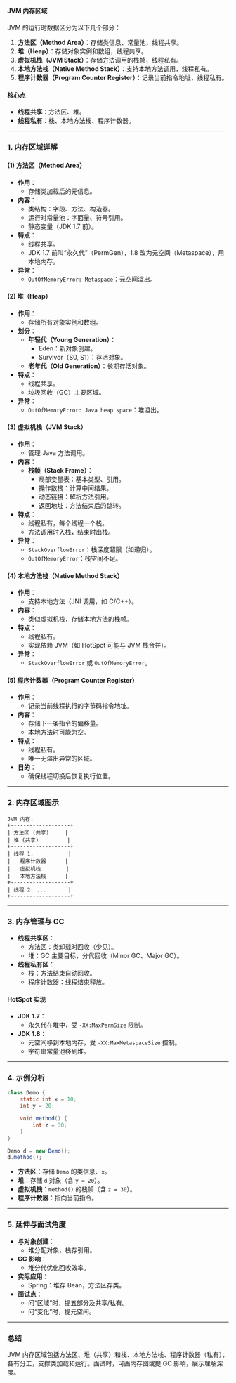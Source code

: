 
#### JVM 内存区域
JVM 的运行时数据区分为以下几个部分：
1. **方法区（Method Area）**：存储类信息、常量池，线程共享。
2. **堆（Heap）**：存储对象实例和数组，线程共享。
3. **虚拟机栈（JVM Stack）**：存储方法调用的栈帧，线程私有。
4. **本地方法栈（Native Method Stack）**：支持本地方法调用，线程私有。
5. **程序计数器（Program Counter Register）**：记录当前指令地址，线程私有。

#### 核心点
- **线程共享**：方法区、堆。
- **线程私有**：栈、本地方法栈、程序计数器。

---

### 1. 内存区域详解
#### (1) 方法区（Method Area）
- **作用**：
  - 存储类加载后的元信息。
- **内容**：
  - 类结构：字段、方法、构造器。
  - 运行时常量池：字面量、符号引用。
  - 静态变量（JDK 1.7 前）。
- **特点**：
  - 线程共享。
  - JDK 1.7 前叫“永久代”（PermGen），1.8 改为元空间（Metaspace），用本地内存。
- **异常**：
  - `OutOfMemoryError: Metaspace`：元空间溢出。

#### (2) 堆（Heap）
- **作用**：
  - 存储所有对象实例和数组。
- **划分**：
  - **年轻代（Young Generation）**：
    - Eden：新对象创建。
    - Survivor（S0, S1）：存活对象。
  - **老年代（Old Generation）**：长期存活对象。
- **特点**：
  - 线程共享。
  - 垃圾回收（GC）主要区域。
- **异常**：
  - `OutOfMemoryError: Java heap space`：堆溢出。

#### (3) 虚拟机栈（JVM Stack）
- **作用**：
  - 管理 Java 方法调用。
- **内容**：
  - **栈帧（Stack Frame）**：
    - 局部变量表：基本类型、引用。
    - 操作数栈：计算中间结果。
    - 动态链接：解析方法引用。
    - 返回地址：方法结束后的跳转。
- **特点**：
  - 线程私有，每个线程一个栈。
  - 方法调用时入栈，结束时出栈。
- **异常**：
  - `StackOverflowError`：栈深度超限（如递归）。
  - `OutOfMemoryError`：栈空间不足。

#### (4) 本地方法栈（Native Method Stack）
- **作用**：
  - 支持本地方法（JNI 调用，如 C/C++）。
- **内容**：
  - 类似虚拟机栈，存储本地方法的栈帧。
- **特点**：
  - 线程私有。
  - 实现依赖 JVM（如 HotSpot 可能与 JVM 栈合并）。
- **异常**：
  - `StackOverflowError` 或 `OutOfMemoryError`。

#### (5) 程序计数器（Program Counter Register）
- **作用**：
  - 记录当前线程执行的字节码指令地址。
- **内容**：
  - 存储下一条指令的偏移量。
  - 本地方法时可能为空。
- **特点**：
  - 线程私有。
  - 唯一无溢出异常的区域。
- **目的**：
  - 确保线程切换后恢复执行位置。

---

### 2. 内存区域图示
```
JVM 内存:
+-------------------+
| 方法区 (共享)     |
| 堆 (共享)         |
+-------------------+
| 线程 1:           |
|   程序计数器      |
|   虚拟机栈        |
|   本地方法栈      |
+-------------------+
| 线程 2: ...       |
+-------------------+
```

---

### 3. 内存管理与 GC
- **线程共享区**：
  - 方法区：类卸载时回收（少见）。
  - 堆：GC 主要目标，分代回收（Minor GC、Major GC）。
- **线程私有区**：
  - 栈：方法结束自动回收。
  - 程序计数器：线程结束释放。

#### HotSpot 实现
- **JDK 1.7**：
  - 永久代在堆中，受 `-XX:MaxPermSize` 限制。
- **JDK 1.8**：
  - 元空间移到本地内存，受 `-XX:MaxMetaspaceSize` 控制。
  - 字符串常量池移到堆。

---

### 4. 示例分析
```java
class Demo {
    static int x = 10;
    int y = 20;

    void method() {
        int z = 30;
    }
}

Demo d = new Demo();
d.method();
```
- **方法区**：存储 `Demo` 的类信息、`x`。
- **堆**：存储 `d` 对象（含 `y = 20`）。
- **虚拟机栈**：`method()` 的栈帧（含 `z = 30`）。
- **程序计数器**：指向当前指令。

---

### 5. 延伸与面试角度
- **与对象创建**：
  - 堆分配对象，栈存引用。
- **GC 影响**：
  - 堆分代优化回收效率。
- **实际应用**：
  - Spring：堆存 Bean，方法区存类。
- **面试点**：
  - 问“区域”时，提五部分及共享/私有。
  - 问“变化”时，提元空间。

---

### 总结
JVM 内存区域包括方法区、堆（共享）和栈、本地方法栈、程序计数器（私有），各有分工，支撑类加载和运行。面试时，可画内存图或提 GC 影响，展示理解深度。